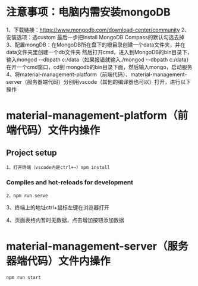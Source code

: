 
# 注意事项：电脑内需安装mongoDB
1、下载链接：https://www.mongodb.com/download-center/community
2、安装选项：选custom  最后一步把Install MongoDB Compass的默认勾选去掉
3、配置mongDB：在MongoDB所在盘下的根目录创建一个data文件夹，并在data文件夹里创建一个db文件夹
然后打开cmd，进入到MongoDB的bin目录下，输入mongod --dbpath c:/data（如果报错就输入./mongod --dbpath c:/data）
在开一个cmd窗口，cd到 mongodb的bin目录下面，然后输入mongo，启动服务
4、将material-management-platform（前端代码）、material-management-server（服务器端代码）分别用vscode（其他的编译器也可以）打开，进行以下操作


# material-management-platform（前端代码）文件内操作
## Project setup
```
1、打开终端（vscode内是ctrl+~）npm install
```

### Compiles and hot-reloads for development
```
2、npm run serve
```
3、终端上的地址ctrl+鼠标左键在浏览器打开

4、页面表格内暂时无数据，点击增加按钮添加数据


# material-management-server（服务器端代码）文件内操作
```
npm run start
```




